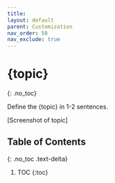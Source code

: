 ```yaml
---
title:
layout: default
parent: Customization
nav_order: 50
nav_exclude: true
---
```


# {topic}
{: .no_toc}

Define the {topic} in 1-2 sentences.

[Screenshot of topic]

## Table of Contents
{: .no_toc .text-delta}
1. TOC
{:toc}
